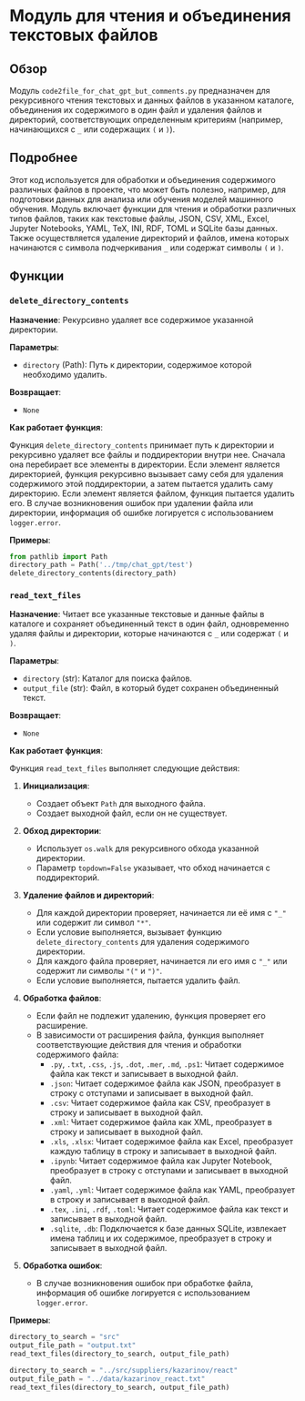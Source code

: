 # Модуль для чтения и объединения текстовых файлов

## Обзор

Модуль `code2file_for_chat_gpt_but_comments.py` предназначен для рекурсивного чтения текстовых и данных файлов в указанном каталоге, объединения их содержимого в один файл и удаления файлов и директорий, соответствующих определенным критериям (например, начинающихся с `_` или содержащих `(` и `)`).

## Подробнее

Этот код используется для обработки и объединения содержимого различных файлов в проекте, что может быть полезно, например, для подготовки данных для анализа или обучения моделей машинного обучения. Модуль включает функции для чтения и обработки различных типов файлов, таких как текстовые файлы, JSON, CSV, XML, Excel, Jupyter Notebooks, YAML, TeX, INI, RDF, TOML и SQLite базы данных. Также осуществляется удаление директорий и файлов, имена которых начинаются с символа подчеркивания `_` или содержат символы `(` и `)`.

## Функции

### `delete_directory_contents`

**Назначение**: Рекурсивно удаляет все содержимое указанной директории.

**Параметры**:

- `directory` (Path): Путь к директории, содержимое которой необходимо удалить.

**Возвращает**:

- `None`

**Как работает функция**:

Функция `delete_directory_contents` принимает путь к директории и рекурсивно удаляет все файлы и поддиректории внутри нее. Сначала она перебирает все элементы в директории. Если элемент является директорией, функция рекурсивно вызывает саму себя для удаления содержимого этой поддиректории, а затем пытается удалить саму директорию. Если элемент является файлом, функция пытается удалить его. В случае возникновения ошибок при удалении файла или директории, информация об ошибке логируется с использованием `logger.error`.

**Примеры**:

```python
from pathlib import Path
directory_path = Path('../tmp/chat_gpt/test')
delete_directory_contents(directory_path)
```

### `read_text_files`

**Назначение**: Читает все указанные текстовые и данные файлы в каталоге и сохраняет объединенный текст в один файл, одновременно удаляя файлы и директории, которые начинаются с `_` или содержат `(` и `)`.

**Параметры**:

- `directory` (str): Каталог для поиска файлов.
- `output_file` (str): Файл, в который будет сохранен объединенный текст.

**Возвращает**:

- `None`

**Как работает функция**:

Функция `read_text_files` выполняет следующие действия:

1.  **Инициализация**:

    *   Создает объект `Path` для выходного файла.
    *   Создает выходной файл, если он не существует.
2.  **Обход директории**:

    *   Использует `os.walk` для рекурсивного обхода указанной директории.
    *   Параметр `topdown=False` указывает, что обход начинается с поддиректорий.
3.  **Удаление файлов и директорий**:

    *   Для каждой директории проверяет, начинается ли её имя с `"_"` или содержит ли символ `"*"`.
    *   Если условие выполняется, вызывает функцию `delete_directory_contents` для удаления содержимого директории.
    *   Для каждого файла проверяет, начинается ли его имя с `"_"` или содержит ли символы `"("` и `")"`.
    *   Если условие выполняется, пытается удалить файл.
4.  **Обработка файлов**:

    *   Если файл не подлежит удалению, функция проверяет его расширение.
    *   В зависимости от расширения файла, функция выполняет соответствующие действия для чтения и обработки содержимого файла:
        *   `.py`, `.txt`, `.css`, `.js`, `.dot`, `.mer`, `.md`, `.ps1`: Читает содержимое файла как текст и записывает в выходной файл.
        *   `.json`: Читает содержимое файла как JSON, преобразует в строку с отступами и записывает в выходной файл.
        *   `.csv`: Читает содержимое файла как CSV, преобразует в строку и записывает в выходной файл.
        *   `.xml`: Читает содержимое файла как XML, преобразует в строку и записывает в выходной файл.
        *   `.xls`, `.xlsx`: Читает содержимое файла как Excel, преобразует каждую таблицу в строку и записывает в выходной файл.
        *   `.ipynb`: Читает содержимое файла как Jupyter Notebook, преобразует в строку с отступами и записывает в выходной файл.
        *   `.yaml`, `.yml`: Читает содержимое файла как YAML, преобразует в строку и записывает в выходной файл.
        *   `.tex`, `.ini`, `.rdf`, `.toml`: Читает содержимое файла как текст и записывает в выходной файл.
        *   `.sqlite`, `.db`: Подключается к базе данных SQLite, извлекает имена таблиц и их содержимое, преобразует в строку и записывает в выходной файл.
5.  **Обработка ошибок**:

    *   В случае возникновения ошибок при обработке файла, информация об ошибке логируется с использованием `logger.error`.

**Примеры**:

```python
directory_to_search = "src"
output_file_path = "output.txt"
read_text_files(directory_to_search, output_file_path)
```

```python
directory_to_search = "../src/suppliers/kazarinov/react"
output_file_path = "../data/kazarinov_react.txt"
read_text_files(directory_to_search, output_file_path)